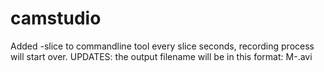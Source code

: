 # camstudio
Added -slice <seconds> to commandline tool
every slice seconds, recording process will start over.
UPDATES: the output filename will be in this format:
<basename>M<monitor number>-<slice number>.avi
